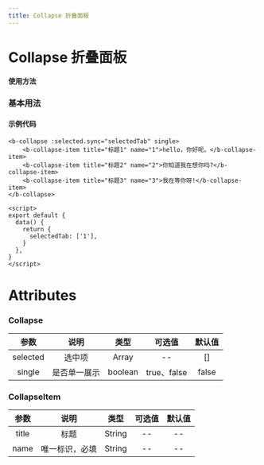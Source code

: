 ```yaml
---
title: Collapse 折叠面板
---
```


# Collapse 折叠面板

**使用方法**

### 基本用法

<ClientOnly>
<collapse-demos></collapse-demos>
</ClientOnly>

#### 示例代码

```vue
<b-collapse :selected.sync="selectedTab" single>
    <b-collapse-item title="标题1" name="1">hello，你好呢。</b-collapse-item>
    <b-collapse-item title="标题2" name="2">你知道我在想你吗?</b-collapse-item>
    <b-collapse-item title="标题3" name="3">我在等你呀!</b-collapse-item>
</b-collapse>

<script>
export default {
  data() {
    return {
      selectedTab: ['1'],
    }
  },
}
</script>
```

# Attributes

### Collapse

|   参数   |     说明     |  类型   |   可选值    | 默认值 |
| :------: | :----------: | :-----: | :---------: | :----: |
| selected |    选中项    |  Array  |     --      |   []   |
|  single  | 是否单一展示 | boolean | true、false | false  |

### CollapseItem

| 参数  |      说明      |  类型  | 可选值 | 默认值 |
| :---: | :------------: | :----: | :----: | :----: |
| title |      标题      | String |   --   |   --   |
| name  | 唯一标识，必填 | String |   --   |   --   |
